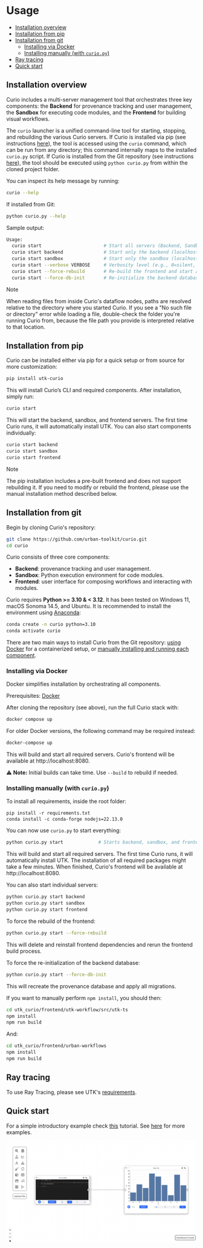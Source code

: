 # Usage

- [Installation overview](#installation-overview)
- [Installation from pip](#installation-from-pip)
- [Installation from git](#installation-from-git)
  - [Installing via Docker](#installing-via-docker)
  - [Installing manually (with `curio.py`)](#installing-manually-with-curiopy)
- [Ray tracing](#ray-tracing)
- [Quick start](#quick-start)


## Installation overview

Curio includes a multi-server management tool that orchestrates three key components: the **Backend** for provenance tracking and user management, the **Sandbox** for executing code modules, and the **Frontend** for building visual workflows.

The `curio` launcher is a unified command-line tool for starting, stopping, and rebuilding the various Curio servers. If Curio is installed via pip (see instructions [here](#installation-from-pip)), the tool is accessed using the `curio` command, which can be run from any directory; this command internally maps to the installed `curio.py` script. If Curio is installed from the Git repository (see instructions [here](#installation-from-git)), the tool should be executed using `python curio.py` from within the cloned project folder.

You can inspect its help message by running:

```bash
curio --help
```

If installed from Git:

```bash
python curio.py --help
```

Sample output:

```bash
Usage:
  curio start                       # Start all servers (Backend, Sandbox, Frontend)
  curio start backend               # Start only the backend (localhost:5002)
  curio start sandbox               # Start only the sandbox (localhost:2000)
  curio start --verbose VERBOSE     # Verbosity level (e.g., 0=silent, 1=normal, 2=debug)
  curio start --force-rebuild       # Re-build the frontend and start all servers
  curio start --force-db-init       # Re-initialize the backend database and start all servers
```

> [!NOTE]
> When reading files from inside Curio's dataflow nodes, paths are resolved relative to the directory where you started Curio. If you see a "No such file or directory" error while loading a file, double-check the folder you're running Curio from, because the file path you provide is interpreted relative to that location.

## Installation from pip

Curio can be installed either via pip for a quick setup or from source for more customization:

```bash
pip install utk-curio
```

This will install Curio’s CLI and required components. After installation, simply run:

```bash
curio start
```

This will start the backend, sandbox, and frontend servers. The first time Curio runs, it will automatically install UTK. You can also start components individually:


```bash
curio start backend
curio start sandbox
curio start frontend
```

> [!NOTE]
> The pip installation includes a pre-built frontend and does not support rebuilding it. If you need to modify or rebuild the frontend, please use the manual installation method described below.

## Installation from git



Begin by cloning Curio's repository:

```bash
git clone https://github.com/urban-toolkit/curio.git
cd curio
```

Curio consists of three core components:

* **Backend**: provenance tracking and user management.
* **Sandbox**: Python execution environment for code modules.
* **Frontend**: user interface for composing workflows and interacting with modules.

Curio requires **Python >= 3.10 & < 3.12**. It has been tested on Windows 11, macOS Sonoma 14.5, and Ubuntu. It is recommended to install the environment using [Anaconda](https://anaconda.org):

```bash
conda create -n curio python=3.10
conda activate curio
```

There are two main ways to install Curio from the Git repository: [using Docker](#installing-via-docker) for a containerized setup, or [manually installing and running each component](#installing-manually-with-curiopy).


### Installing via Docker

Docker simplifies installation by orchestrating all components.

Prerequisites: [Docker](https://docs.docker.com/get-started/get-docker/)

After cloning the repository (see above), run the full Curio stack with:

```bash
docker compose up
```

For older Docker versions, the following command may be required instead:
```bash
docker-compose up
```

This will build and start all required servers. Curio's frontend will be available at http://localhost:8080.

⚠️ **Note:** Initial builds can take time. Use `--build` to rebuild if needed.

### Installing manually (with `curio.py`)

To install all requirements, inside the root folder:

```console
pip install -r requirements.txt
conda install -c conda-forge nodejs=22.13.0
```

You can now use `curio.py` to start everything:

```bash
python curio.py start             # Starts backend, sandbox, and frontend
```

This will build and start all required servers. The first time Curio runs, it will automatically install UTK. The installation of all required packages might take a few minutes. When finished, Curio's frontend will be available at http://localhost:8080.

You can also start individual servers:

```bash
python curio.py start backend
python curio.py start sandbox
python curio.py start frontend
```

To force the rebuild of the frontend:

```bash
python curio.py start --force-rebuild
```

This will delete and reinstall frontend dependencies and rerun the frontend build process.

To force the re-initialization of the backend database:

```bash
python curio.py start --force-db-init
```

This will recreate the provenance database and apply all migrations.

If you want to manually perform `npm install`, you should then:

```bash
cd utk_curio/frontend/utk-workflow/src/utk-ts
npm install
npm run build
```
And:
```bash
cd utk_curio/frontend/urban-workflows
npm install
npm run build
```


## Ray tracing

To use Ray Tracing, please see UTK's [requirements](https://github.com/urban-toolkit/utk).

## Quick start

For a simple introductory example check [this](QUICK-START.md) tutorial. See [here](README.md) for more examples.

![Tutorial](images/final_result.png?raw=true)

